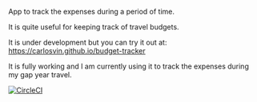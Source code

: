 App to track the expenses during a period of time. 

It is quite useful for keeping track of travel budgets. 

It is under development but you can try it out at: https://carlosvin.github.io/budget-tracker

It is fully working and I am currently using it to track the expenses during my gap year travel.

[![CircleCI](https://circleci.com/gh/carlosvin/budget-tracker.svg?style=svg)](https://circleci.com/gh/carlosvin/budget-tracker)

